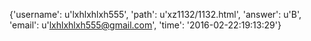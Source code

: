 {'username': u'lxhlxhlxh555', 'path': u'xz1132/1132.html', 'answer': u'B', 'email': u'lxhlxhlxh555@gmail.com', 'time': '2016-02-22:19:13:29'}